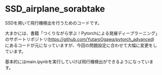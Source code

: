 # SSD_airplane_sorabtake

SSDを用いて飛行機検出を行うためのコードです。

大まかには、書籍「つくりながら学ぶ！Pytorchによる発展ディープラーニング」のサポートリポジトリ(https://github.com/YutaroOgawa/pytorch_advanced)
にあるコードが元になっていますが、今回の問題設定に合わせて大幅に変更をしています。

基本的にはmain.ipynbを実行していけば飛行機検出ができるようになっています。
